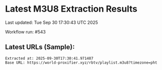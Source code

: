 # Latest M3U8 Extraction Results

Last updated: Tue Sep 30 17:30:43 UTC 2025

Workflow run: #543

## Latest URLs (Sample):
```
Extracted at: 2025-09-30T17:30:41.971487
Base URL: https://world-proxifier.xyz/rbtv/playlist.m3u8?timezone=pht

```
